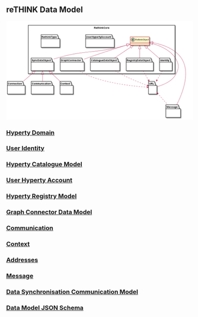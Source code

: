 reTHINK Data Model
------------------

![reTHINK Data Model](Rethink-Core.png)

### [Hyperty Domain](Hyperty-Domain/readme.md)

### [User Identity](user-identity/readme.md)

### [Hyperty Catalogue Model](hyperty-catalogue/readme.md)

### [User Hyperty Account](user-hyperty-account/readme.md)

### [Hyperty Registry Model](hyperty-registry/readme.md)

### [Graph Connector Data Model](graph-connector/readme.md)

### [Communication](communication/readme.md)

### [Context](context/readme.md)

### [Addresses](address/readme.md)

### [Message](message/readme.md)

### [Data Synchronisation Communication Model ](data-synch/readme.md)

### [Data Model JSON Schema](json-schema)
